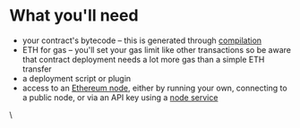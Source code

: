# What you'll need

* your contract's bytecode – this is generated through [compilation](https://ethereum.org/en/developers/docs/smart-contracts/compiling/)
* ETH for gas – you'll set your gas limit like other transactions so be aware that contract deployment needs a lot more gas than a simple ETH transfer
* a deployment script or plugin
* access to an [Ethereum node](https://ethereum.org/en/developers/docs/nodes-and-clients/), either by running your own, connecting to a public node, or via an API key using a [node service](https://ethereum.org/en/developers/docs/nodes-and-clients/nodes-as-a-service/)

\

